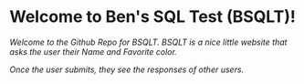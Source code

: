 # **Welcome to Ben's SQL Test (BSQLT)!**
*Welcome to the Github Repo for BSQLT.*
*BSQLT is a nice little website that asks the user their Name and Favorite color.* 

*Once the user submits, they see the responses of other users.*
 